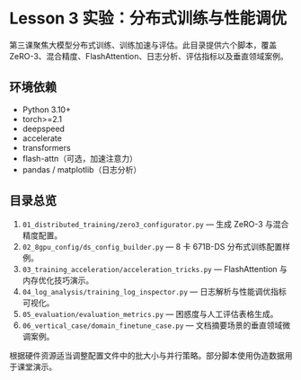 # Lesson 3 实验：分布式训练与性能调优

第三课聚焦大模型分布式训练、训练加速与评估。此目录提供六个脚本，覆盖 ZeRO-3、混合精度、FlashAttention、日志分析、评估指标以及垂直领域案例。

## 环境依赖

- Python 3.10+
- torch>=2.1
- deepspeed
- accelerate
- transformers
- flash-attn（可选，加速注意力）
- pandas / matplotlib（日志分析）

## 目录总览

1. `01_distributed_training/zero3_configurator.py` — 生成 ZeRO-3 与混合精度配置。
2. `02_8gpu_config/ds_config_builder.py` — 8 卡 671B-DS 分布式训练配置样例。
3. `03_training_acceleration/acceleration_tricks.py` — FlashAttention 与内存优化技巧演示。
4. `04_log_analysis/training_log_inspector.py` — 日志解析与性能调优指标可视化。
5. `05_evaluation/evaluation_metrics.py` — 困惑度与人工评估表格生成。
6. `06_vertical_case/domain_finetune_case.py` — 文档摘要场景的垂直领域微调案例。

根据硬件资源适当调整配置文件中的批大小与并行策略。部分脚本使用伪造数据用于课堂演示。
